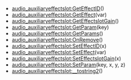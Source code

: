 - [audio_auxiliaryeffectslot:GetEffectID](nil)()
- [audio_auxiliaryeffectslot:GetEffect](nil)(var)
- [audio_auxiliaryeffectslot:GetEffectslotGain](nil)()
- [audio_auxiliaryeffectslot:GetParam](nil)(key)
- [audio_auxiliaryeffectslot:GetParams](nil)()
- [audio_auxiliaryeffectslot:OnRemove](nil)()
- [audio_auxiliaryeffectslot:SetEffectID](nil)(x)
- [audio_auxiliaryeffectslot:SetEffect](nil)(var)
- [audio_auxiliaryeffectslot:SetEffectslotGain](nil)(x)
- [audio_auxiliaryeffectslot:SetParam](nil)(key, x, y, z)
- [audio_auxiliaryeffectslot:__tostring2](nil)()